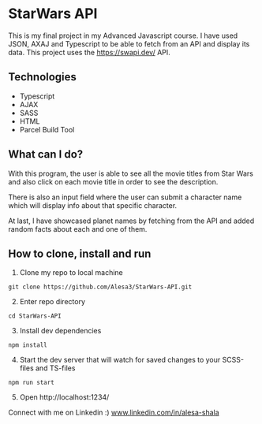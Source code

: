
# StarWars API

This is my final project in my Advanced Javascript course. I have used JSON, AXAJ and Typescript to be able to fetch from an API and display its data. This project uses the https://swapi.dev/ API.

## Technologies
- Typescript
- AJAX
- SASS
- HTML
- Parcel Build Tool

## What can I do? 
With this program, the user is able to see all the movie titles from Star Wars and also click on each movie title in order to see the description. 

There is also an input field where the user can submit a character name which will display info about that specific character. 

At last, I have showcased planet names by fetching from the API and added random facts about each and one of them.


## How to clone, install and run
1) Clone my repo to local machine

```
git clone https://github.com/Alesa3/StarWars-API.git
```

2) Enter repo directory

```
cd StarWars-API
```

3) Install dev dependencies

```
npm install
```

4) Start the dev server that will watch for saved changes to your SCSS-files and TS-files

```
npm run start
```
5) Open http://localhost:1234/


Connect with me on Linkedin :)
www.linkedin.com/in/alesa-shala
